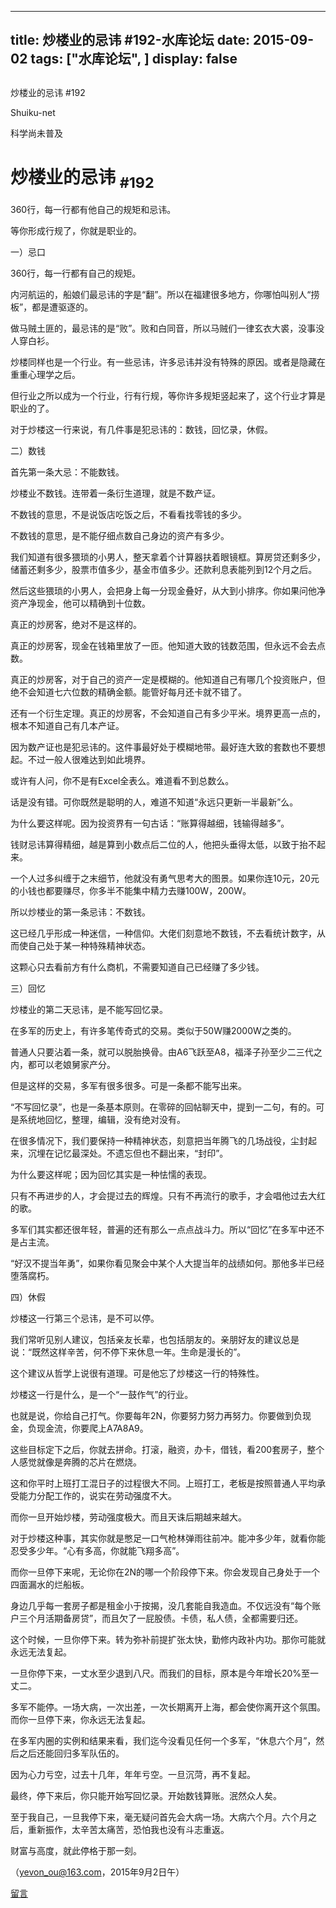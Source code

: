 
---
title:  炒楼业的忌讳 #192-水库论坛
date: 2015-09-02
tags: ["水库论坛", ]
display: false
---


## 



炒楼业的忌讳 #192




Shuiku-net




科学尚未普及


# 炒楼业的忌讳 <sub>#192</sub>

 

360行，每一行都有他自己的规矩和忌讳。

等你形成行规了，你就是职业的。

 

 

一）忌口

 

360行，每一行都有自己的规矩。

 

内河航运的，船娘们最忌讳的字是“翻”。所以在福建很多地方，你哪怕叫别人“捞板”，都是遭驱逐的。

做马贼土匪的，最忌讳的是“败”。败和白同音，所以马贼们一律玄衣大裘，没事没人穿白衫。

 

炒楼同样也是一个行业。有一些忌讳，许多忌讳并没有特殊的原因。或者是隐藏在重重心理学之后。

但行业之所以成为一个行业，行有行规，等你许多规矩竖起来了，这个行业才算是职业的了。

 

对于炒楼这一行来说，有几件事是犯忌讳的：数钱，回忆录，休假。

 

 

二）数钱

 

首先第一条大忌：不能数钱。

 

炒楼业不数钱。连带着一条衍生道理，就是不数产证。

不数钱的意思，不是说饭店吃饭之后，不看看找零钱的多少。

不数钱的意思，是不能仔细点数自己身边的资产有多少。

 

 

我们知道有很多猥琐的小男人，整天拿着个计算器扶着眼镜框。算房贷还剩多少，储蓄还剩多少，股票市值多少，基金市值多少。还款利息表能列到12个月之后。

然后这些猥琐的小男人，会把身上每一分现金叠好，从大到小排序。你如果问他净资产净现金，他可以精确到十位数。

 

 

真正的炒房客，绝对不是这样的。

真正的炒房客，现金在钱箱里放了一匝。他知道大致的钱数范围，但永远不会去点数。

真正的炒房客，对于自己的资产一定是模糊的。他知道自己有哪几个投资账户，但绝不会知道七六位数的精确金额。能管好每月还卡就不错了。

 

还有一个衍生定理。真正的炒房客，不会知道自己有多少平米。境界更高一点的，根本不知道自己有几本产证。

因为数产证也是犯忌讳的。这件事最好处于模糊地带。最好连大致的套数也不要想起。不过一般人很难达到如此境界。

 

或许有人问，你不是有Excel全表么。难道看不到总数么。

话是没有错。可你既然是聪明的人，难道不知道“永远只更新一半最新”么。

 

 

 

为什么要这样呢。因为投资界有一句古话：“账算得越细，钱输得越多”。

钱财忌讳算得精细，越是算到小数点后二位的人，他把头垂得太低，以致于抬不起来。

一个人过多纠缠于之末细节，他就没有勇气思考大的图景。如果你连10元，20元的小钱也都要赚尽，你多半不能集中精力去赚100W，200W。

 

所以炒楼业的第一条忌讳：不数钱。

这已经几乎形成一种迷信，一种信仰。大佬们刻意地不数钱，不去看统计数字，从而使自己处于某一种特殊精神状态。

 

这颗心只去看前方有什么商机，不需要知道自己已经赚了多少钱。

 

 

三）回忆

 

炒楼业的第二天忌讳，是不能写回忆录。

 

在多军的历史上，有许多笔传奇式的交易。类似于50W赚2000W之类的。

普通人只要沾着一条，就可以脱胎换骨。由A6飞跃至A8，福泽子孙至少二三代之内，都可以老娘舅家产分。

 

 

但是这样的交易，多军有很多很多。可是一条都不能写出来。

“不写回忆录”，也是一条基本原则。在零碎的回帖聊天中，提到一二句，有的。可是系统地回忆，整理，编辑，没有绝对没有。

 

在很多情况下，我们要保持一种精神状态，刻意把当年腾飞的几场战役，尘封起来，沉埋在记忆最深处。不遗忘但也不翻出来，“封印”。

 

 

 

为什么要这样呢；因为回忆其实是一种怯懦的表现。

只有不再进步的人，才会提过去的辉煌。只有不再流行的歌手，才会唱他过去大红的歌。

 

多军们其实都还很年轻，普遍的还有那么一点点战斗力。所以“回忆”在多军中还不是占主流。

“好汉不提当年勇”，如果你看见聚会中某个人大提当年的战绩如何。那他多半已经堕落腐朽。

 

四）休假

 

炒楼这一行第三个忌讳，是不可以停。

 

我们常听见别人建议，包括亲友长辈，也包括朋友的。亲朋好友的建议总是说：“既然这样辛苦，何不停下来休息一年。生命是漫长的”。

 

这个建议从哲学上说很有道理。可是他忘了炒楼这一行的特殊性。

炒楼这一行是什么，是一个“一鼓作气”的行业。

 

也就是说，你给自己打气。你要每年2N，你要努力努力再努力。你要做到负现金，负现金流，你要爬上A7A8A9。

这些目标定下之后，你就去拼命。打滚，融资，办卡，借钱，看200套房子，整个人感觉就像是奔腾的芯片在燃烧。

 

这和你平时上班打工混日子的过程很大不同。上班打工，老板是按照普通人平均承受能力分配工作的，说实在劳动强度不大。

而你一旦开始炒楼，劳动强度极大。而且天诛后期越来越大。

 

对于炒楼这种事，其实你就是憋足一口气枪林弹雨往前冲。能冲多少年，就看你能忍受多少年。“心有多高，你就能飞翔多高”。

 

而你一旦停下来呢，无论你在2N的哪一个阶段停下来。你会发现自己身处于一个四面漏水的烂船板。

身边几乎每一套房子都是租金小于按揭，没几套能自我造血。不仅远没有“每个账户三个月活期备房贷”，而且欠了一屁股债。卡债，私人债，全都需要归还。

 

这个时候，一旦你停下来。转为弥补前提扩张太快，勤修内政补内功。那你可能就永远无法复起。

一旦你停下来，一丈水至少退到八尺。而我们的目标，原本是今年增长20%至一丈二。

 



多军不能停。一场大病，一次出差，一次长期离开上海，都会使你离开这个氛围。而你一旦停下来，你永远无法复起。

在多军内圈的实例和结果来看，我们迄今没看见任何一个多军，“休息六个月”，然后之后还能回归多军队伍的。

因为心力亏空，过去十几年，年年亏空。一旦沉菏，再不复起。

最终，停下来后，你只能开始写回忆录。开始数钱算账。泯然众人矣。



 

至于我自己，一旦我停下来，毫无疑问首先会大病一场。大病六个月。六个月之后，重新振作，太辛苦太痛苦，恐怕我也没有斗志重返。

财富与高度，就此停格于那一刻。

 

 

 

（yevon_ou@163.com，2015年9月2日午）

 

 











[留言](javascript:;)


